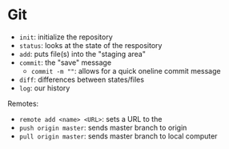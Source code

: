 # Git

- `init`: initialize the repository
- `status`: looks at the state of the respository
- `add`: puts file(s) into the "staging area"
- `commit`: the "save" message
  - `commit -m ""`: allows for a quick oneline commit message
- `diff`: differences between states/files
- `log`: our history

Remotes:

- `remote add <name> <URL>`: sets a URL to the <name>
- `push origin master`: sends master branch to origin
- `pull origin master`: sends master branch to local computer
